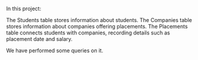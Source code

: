In this project:

The Students table stores information about students.
The Companies table stores information about companies offering placements.
The Placements table connects students with companies, recording details such as placement date and salary.

We have performed some queries on it.
